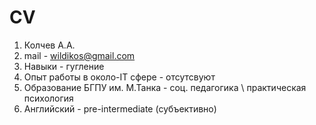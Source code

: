 CV
===
1. Колчев А.А. 
2. mail - wildikos@gmail.com 
3. Навыки - гугление  
4. Опыт работы в около-IT сфере - отсутсвуют   
5. Образование БГПУ им. М.Танка - соц. педагогика \ практическая психология  
6. Английский - pre-intermediate (субъективно)  
